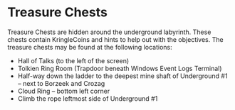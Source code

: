 # Treasure Chests #

Treasure Chests are hidden around the underground labyrinth.  These chests contain KringleCoins and hints to help out with the objectives.  The treasure chests may be found at the following locations:

-	Hall of Talks (to the left of the screen)
-	Tolkien Ring Room (Trapdoor beneath Windows Event Logs Terminal)
-	Half-way down the ladder to the deepest mine shaft of Underground #1 – next to Borzeek and Crozag
-	Cloud Ring – bottom left corner
-	Climb the rope leftmost side of Underground #1
